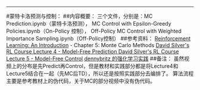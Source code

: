 ﻿---

#蒙特卡洛预测与控制：
##内容概要：
三个文件，分别是：MC Prediction.ipynb（蒙特卡洛预测）， MC Control with Epsilon-Greedy Policies.ipynb（On-Policy 控制）， Off-Policy MC Control with Weighted Importance Sampling.ipynb（Off-Policy控制）
##参考资料：
[Reinforcement Learning: An Introduction](http://incompleteideas.net/sutton/book/bookdraft2017june.pdf) - Chapter 5: Monte Carlo Methods
[David Silver's RL Course Lecture 4 - Model-Free Prediction ](https://www.youtube.com/watch?v=PnHCvfgC_ZA)
[David Silver's RL Course Lecture 5 - Model-Free Control](https://www.youtube.com/watch?v=0g4j2k_Ggc4)
[dennybritz 的强化学习实践](https://github.com/dennybritz/reinforcement-learning)
##备注：
虽然视频上的分布是先Predict再Control，但是教材和实践部分都是将Lecture4和Lecture5结合在一起（先MC后TD），所以还是按照实践部分去编排了。
算法流程主要是参考教材上的伪代码，关于MC的部分视频中没有伪代码。




